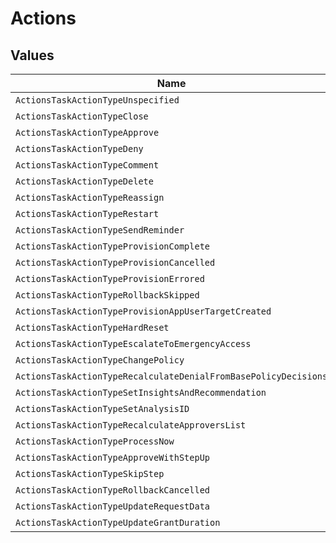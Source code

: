 # Actions


## Values

| Name                                                            | Value                                                           |
| --------------------------------------------------------------- | --------------------------------------------------------------- |
| `ActionsTaskActionTypeUnspecified`                              | TASK_ACTION_TYPE_UNSPECIFIED                                    |
| `ActionsTaskActionTypeClose`                                    | TASK_ACTION_TYPE_CLOSE                                          |
| `ActionsTaskActionTypeApprove`                                  | TASK_ACTION_TYPE_APPROVE                                        |
| `ActionsTaskActionTypeDeny`                                     | TASK_ACTION_TYPE_DENY                                           |
| `ActionsTaskActionTypeComment`                                  | TASK_ACTION_TYPE_COMMENT                                        |
| `ActionsTaskActionTypeDelete`                                   | TASK_ACTION_TYPE_DELETE                                         |
| `ActionsTaskActionTypeReassign`                                 | TASK_ACTION_TYPE_REASSIGN                                       |
| `ActionsTaskActionTypeRestart`                                  | TASK_ACTION_TYPE_RESTART                                        |
| `ActionsTaskActionTypeSendReminder`                             | TASK_ACTION_TYPE_SEND_REMINDER                                  |
| `ActionsTaskActionTypeProvisionComplete`                        | TASK_ACTION_TYPE_PROVISION_COMPLETE                             |
| `ActionsTaskActionTypeProvisionCancelled`                       | TASK_ACTION_TYPE_PROVISION_CANCELLED                            |
| `ActionsTaskActionTypeProvisionErrored`                         | TASK_ACTION_TYPE_PROVISION_ERRORED                              |
| `ActionsTaskActionTypeRollbackSkipped`                          | TASK_ACTION_TYPE_ROLLBACK_SKIPPED                               |
| `ActionsTaskActionTypeProvisionAppUserTargetCreated`            | TASK_ACTION_TYPE_PROVISION_APP_USER_TARGET_CREATED              |
| `ActionsTaskActionTypeHardReset`                                | TASK_ACTION_TYPE_HARD_RESET                                     |
| `ActionsTaskActionTypeEscalateToEmergencyAccess`                | TASK_ACTION_TYPE_ESCALATE_TO_EMERGENCY_ACCESS                   |
| `ActionsTaskActionTypeChangePolicy`                             | TASK_ACTION_TYPE_CHANGE_POLICY                                  |
| `ActionsTaskActionTypeRecalculateDenialFromBasePolicyDecisions` | TASK_ACTION_TYPE_RECALCULATE_DENIAL_FROM_BASE_POLICY_DECISIONS  |
| `ActionsTaskActionTypeSetInsightsAndRecommendation`             | TASK_ACTION_TYPE_SET_INSIGHTS_AND_RECOMMENDATION                |
| `ActionsTaskActionTypeSetAnalysisID`                            | TASK_ACTION_TYPE_SET_ANALYSIS_ID                                |
| `ActionsTaskActionTypeRecalculateApproversList`                 | TASK_ACTION_TYPE_RECALCULATE_APPROVERS_LIST                     |
| `ActionsTaskActionTypeProcessNow`                               | TASK_ACTION_TYPE_PROCESS_NOW                                    |
| `ActionsTaskActionTypeApproveWithStepUp`                        | TASK_ACTION_TYPE_APPROVE_WITH_STEP_UP                           |
| `ActionsTaskActionTypeSkipStep`                                 | TASK_ACTION_TYPE_SKIP_STEP                                      |
| `ActionsTaskActionTypeRollbackCancelled`                        | TASK_ACTION_TYPE_ROLLBACK_CANCELLED                             |
| `ActionsTaskActionTypeUpdateRequestData`                        | TASK_ACTION_TYPE_UPDATE_REQUEST_DATA                            |
| `ActionsTaskActionTypeUpdateGrantDuration`                      | TASK_ACTION_TYPE_UPDATE_GRANT_DURATION                          |